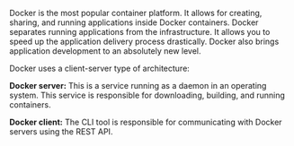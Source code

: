 Docker is the most popular container platform. It allows for creating, sharing, and running applications inside Docker containers. Docker separates running applications from the infrastructure. It allows you to speed up the application delivery process drastically. Docker also brings application development to an absolutely new level.

Docker uses a client-server type of architecture:

**Docker server:** This is a service running as a daemon in an operating system. This service is responsible for downloading, building, and running containers.

**Docker client:** The CLI tool is responsible for communicating with Docker servers using the REST API.